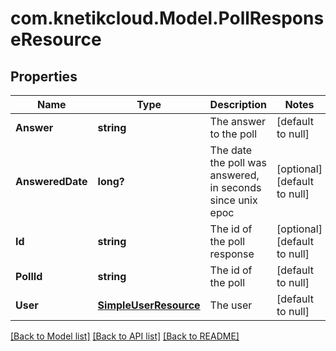 # com.knetikcloud.Model.PollResponseResource
## Properties

Name | Type | Description | Notes
------------ | ------------- | ------------- | -------------
**Answer** | **string** | The answer to the poll | [default to null]
**AnsweredDate** | **long?** | The date the poll was answered, in seconds since unix epoc | [optional] [default to null]
**Id** | **string** | The id of the poll response | [optional] [default to null]
**PollId** | **string** | The id of the poll | [default to null]
**User** | [**SimpleUserResource**](SimpleUserResource.md) | The user | [default to null]

[[Back to Model list]](../README.md#documentation-for-models) [[Back to API list]](../README.md#documentation-for-api-endpoints) [[Back to README]](../README.md)

